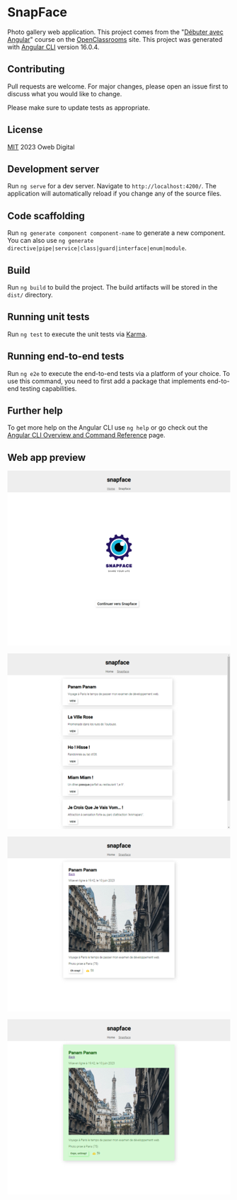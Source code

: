 # SnapFace

Photo gallery web application. This project comes from the "[Débuter avec Angular](https://openclassrooms.com/fr/courses/debutez-avec-angular)" course on the [OpenClassrooms](https://openclassrooms.com) site.
This project was generated with [Angular CLI](https://github.com/angular/angular-cli) version 16.0.4.

## Contributing

Pull requests are welcome. For major changes, please open an issue first
to discuss what you would like to change.

Please make sure to update tests as appropriate.

## License

[MIT](https://choosealicense.com/licenses/mit/)
2023 Oweb Digital

## Development server

Run `ng serve` for a dev server. Navigate to `http://localhost:4200/`. The application will automatically reload if you change any of the source files.

## Code scaffolding

Run `ng generate component component-name` to generate a new component. You can also use `ng generate directive|pipe|service|class|guard|interface|enum|module`.

## Build

Run `ng build` to build the project. The build artifacts will be stored in the `dist/` directory.

## Running unit tests

Run `ng test` to execute the unit tests via [Karma](https://karma-runner.github.io).

## Running end-to-end tests

Run `ng e2e` to execute the end-to-end tests via a platform of your choice. To use this command, you need to first add a package that implements end-to-end testing capabilities.

## Further help

To get more help on the Angular CLI use `ng help` or go check out the [Angular CLI Overview and Command Reference](https://angular.io/cli) page.

## Web app preview

![Homepage](/img/capture1.png "homepage")

![FaceSnap List](/img/capture2.png "facesnap-list")

![FaceSnap](/img/capture3.png "facesnap")

![FaceSnap Snapped](/img/capture4.png "facesnap-snapped")